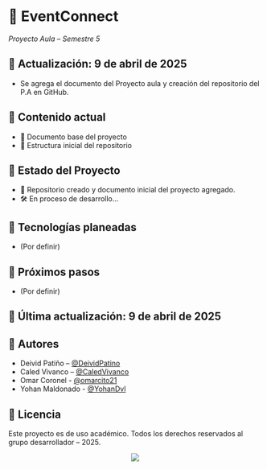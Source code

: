 # 🎉 EventConnect  
_Proyecto Aula – Semestre 5_

## 📅 Actualización: 9 de abril de 2025
- Se agrega el documento del Proyecto aula y creación del repositorio del P.A en GitHub.

## 📂 Contenido actual
- 📄 Documento base del proyecto 
- 📁 Estructura inicial del repositorio

## 📁 Estado del Proyecto
- 🚀 Repositorio creado y documento inicial del proyecto agregado.
- 🛠️ En proceso de desarrollo...

## 🧠 Tecnologías planeadas
- (Por definir)

## 📌 Próximos pasos
- (Por definir)

## 📅 Última actualización: 9 de abril de 2025

## 👥 Autores
- Deivid Patiño – [@DeividPatino](https://github.com/DeividPatino)
- Caled Vivanco – [@CaledVivanco](https://github.com/CaledVivanco)
- Omar Coronel - [@omarcito21](https://github.com/omarcito21)
- Yohan Maldonado - [@YohanDvl](https://github.com/YohanDvl)

## 🧾 Licencia
Este proyecto es de uso académico. Todos los derechos reservados al grupo desarrollador – 2025.

<p align="center">
  <img src="https://img.shields.io/badge/HTML5-E34F26?logo=html5&logoColor=white" />
</p>
